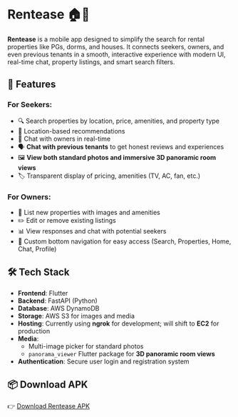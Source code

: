 # Rentease 🏠📱

**Rentease** is a mobile app designed to simplify the search for rental properties like PGs, dorms, and houses. It connects seekers, owners, and even previous tenants in a smooth, interactive experience with modern UI, real-time chat, property listings, and smart search filters.

## 🚀 Features

### For Seekers:
- 🔍 Search properties by location, price, amenities, and property type
- 📍 Location-based recommendations
- 💬 Chat with owners in real-time
- 🗣️ **Chat with previous tenants** to get honest reviews and experiences
- 🖼️ **View both standard photos and immersive 3D panoramic room views**
- 🏷️ Transparent display of pricing, amenities (TV, AC, fan, etc.)

### For Owners:
- 🏡 List new properties with images and amenities
- ✏️ Edit or remove existing listings
- 📊 View responses and chat with potential seekers
- 🧭 Custom bottom navigation for easy access (Search, Properties, Home, Chat, Profile)

## 🛠 Tech Stack

- **Frontend**: Flutter
- **Backend**: FastAPI (Python)
- **Database**: AWS DynamoDB
- **Storage**: AWS S3 for images and media
- **Hosting**: Currently using **ngrok** for development; will shift to **EC2** for production
- **Media**: 
  - Multi-image picker for standard photos
  - `panorama_viewer` Flutter package for **3D panoramic room views**
- **Authentication**: Secure user login and registration system

## 📦 Download APK

👉 [Download Rentease APK](https://drive.google.com/file/d/1qfVJGNrQm5P3yGrd835gByfp6BDbj1gp/view?usp=sharing)
